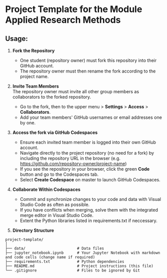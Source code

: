 # Project Template for the Module Applied Research Methods

## Usage:

1. **Fork the Repository**  
   - One student (repository owner) must fork this repository into their GitHub account.
   - The repository owner must then rename the fork according to the project name.

2. **Invite Team Members**  
   The repository owner must invite all other group members as collaborators to the forked repository.  
   - Go to the fork, then to the upper menu > **Settings** > **Access** > **Collaborators**.  
   - Add your team members' GitHub usernames or email addresses one by one.

3. **Access the fork via GitHub Codespaces**
   - Ensure each invited team member is logged into their own GitHub account.
   - Navigate directly to the project repository (no need for a fork) by including the repository URL in the browser (e.g. https://github.com/repository-owner/project-name)
   - If you see the repository in your browser, click the green **Code** button and go to the Codespaces tab.
   - Select **Create Codespace** on master to launch GitHub Codespaces.

4. **Collaborate Within Codespaces**
   - Commit and synchronize changes to your code and data with Visual Studio Code as often as possible.
   - If you have conflicts when merging, solve them with the integrated merge editor in Visual Studio Code.
   - Extent the Python libraries listed in requirements.txt if neccessary.

5. **Directory Structure**
```
project-template/
│
├── data/                       # Data files
├── jupyter_notebook.ipynb      # Your Jupyter Notebook with markdown and code cells (change name if required)
├── requirements.txt            # Python dependencies
├── README.md                   # Project instructions (this file)
└── .gitignore                  # Files to be ignored by Git
```
